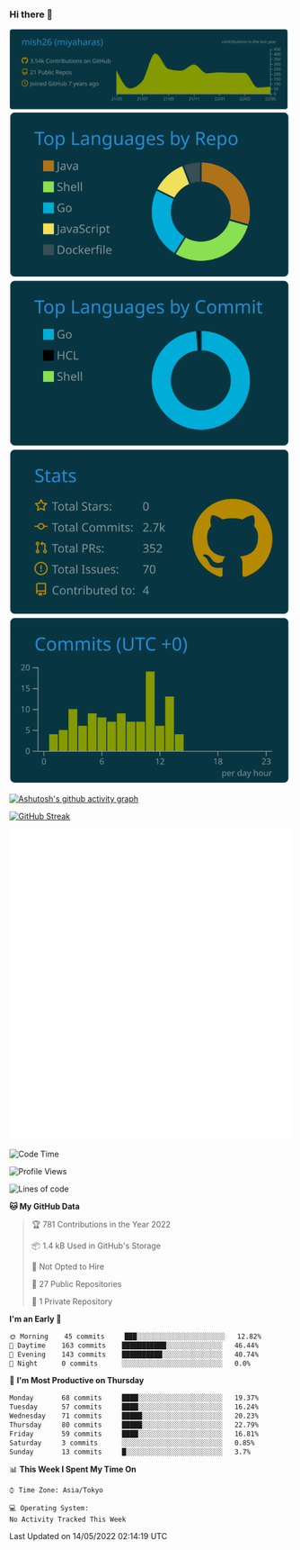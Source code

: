 ### Hi there 👋

<!--
**mish26/mish26** is a ✨ _special_ ✨ repository because its `README.md` (this file) appears on your GitHub profile.

Here are some ideas to get you started:

- 🔭 I’m currently working on ...
- 🌱 I’m currently learning ...
- 👯 I’m looking to collaborate on ...
- 🤔 I’m looking for help with ...
- 💬 Ask me about ...
- 📫 How to reach me: ...
- 😄 Pronouns: ...
- ⚡ Fun fact: ...
-->

[![](https://raw.githubusercontent.com/mish26/mish26/main/profile-summary-card-output/solarized_dark/0-profile-details.svg)](https://github.com/vn7n24fzkq/github-profile-summary-cards)
[![](https://raw.githubusercontent.com/mish26/mish26/main/profile-summary-card-output/solarized_dark/1-repos-per-language.svg)](https://github.com/vn7n24fzkq/github-profile-summary-cards) [![](https://raw.githubusercontent.com/mish26/mish26/main/profile-summary-card-output/solarized_dark/2-most-commit-language.svg)](https://github.com/vn7n24fzkq/github-profile-summary-cards)
[![](https://raw.githubusercontent.com/mish26/mish26/main/profile-summary-card-output/solarized_dark/3-stats.svg)](https://github.com/vn7n24fzkq/github-profile-summary-cards) [![](https://raw.githubusercontent.com/mish26/mish26/main/profile-summary-card-output/solarized_dark/4-productive-time.svg)](https://github.com/vn7n24fzkq/github-profile-summary-cards)

[![Ashutosh's github activity graph](https://activity-graph.herokuapp.com/graph?username=mish26&theme=dracula)](https://github.com/ashutosh00710/github-readme-activity-graph)

[![GitHub Streak](https://github-readme-streak-stats.herokuapp.com/?user=mish26&theme=dark)](https://git.io/streak-stats)

<!-- ![Metrics](https://metrics.lecoq.io/mish26) -->
![Metrics](https://github.com/mish26/mish26/blob/main/metrics.plugin.reactions.svg)

<!--START_SECTION:waka-->
![Code Time](http://img.shields.io/badge/Code%20Time-0%20secs-blue)

![Profile Views](http://img.shields.io/badge/Profile%20Views-309-blue)

![Lines of code](https://img.shields.io/badge/From%20Hello%20World%20I%27ve%20Written-42%20Thousand%20lines%20of%20code-blue)

**🐱 My GitHub Data** 

> 🏆 781 Contributions in the Year 2022
 > 
> 📦 1.4 kB Used in GitHub's Storage 
 > 
> 🚫 Not Opted to Hire
 > 
> 📜 27 Public Repositories 
 > 
> 🔑 1 Private Repository 
 > 
**I'm an Early 🐤** 

```text
🌞 Morning    45 commits     ███░░░░░░░░░░░░░░░░░░░░░░   12.82% 
🌆 Daytime    163 commits    ███████████░░░░░░░░░░░░░░   46.44% 
🌃 Evening    143 commits    ██████████░░░░░░░░░░░░░░░   40.74% 
🌙 Night      0 commits      ░░░░░░░░░░░░░░░░░░░░░░░░░   0.0%

```
📅 **I'm Most Productive on Thursday** 

```text
Monday       68 commits     ████░░░░░░░░░░░░░░░░░░░░░   19.37% 
Tuesday      57 commits     ████░░░░░░░░░░░░░░░░░░░░░   16.24% 
Wednesday    71 commits     █████░░░░░░░░░░░░░░░░░░░░   20.23% 
Thursday     80 commits     █████░░░░░░░░░░░░░░░░░░░░   22.79% 
Friday       59 commits     ████░░░░░░░░░░░░░░░░░░░░░   16.81% 
Saturday     3 commits      ░░░░░░░░░░░░░░░░░░░░░░░░░   0.85% 
Sunday       13 commits     █░░░░░░░░░░░░░░░░░░░░░░░░   3.7%

```


📊 **This Week I Spent My Time On** 

```text
⌚︎ Time Zone: Asia/Tokyo

💻 Operating System: 
No Activity Tracked This Week

```


 Last Updated on 14/05/2022 02:14:19 UTC
<!--END_SECTION:waka-->
